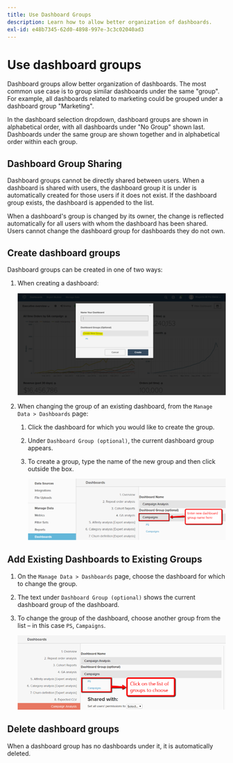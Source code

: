 ```yaml
---
title: Use Dashboard Groups
description: Learn how to allow better organization of dashboards.
exl-id: e48b7345-62d0-4898-997e-3c3c02040ad3
---
```

# Use dashboard groups

Dashboard groups allow better organization of dashboards. The most common use case is to group similar dashboards under the same "group". For example, all dashboards related to marketing could be grouped under a dashboard group "Marketing".

In the dashboard selection dropdown, dashboard groups are shown in alphabetical order, with all dashboards under "No Group" shown last. Dashboards under the same group are shown together and in alphabetical order within each group.

## Dashboard Group Sharing

Dashboard groups cannot be directly shared between users. When a dashboard is shared with users, the dashboard group it is under is automatically created for those users if it does not exist. If the dashboard group exists, the dashboard is appended to the list.

When a dashboard's group is changed by its owner, the change is reflected automatically for all users with whom the dashboard has been shared. Users cannot change the dashboard group for dashboards they do not own.

## Create dashboard groups

Dashboard groups can be created in one of two ways:

1. When creating a dashboard:

   ![create dashboard group](../../assets/create-dashboard-groups-new-dashboard.png)

1. When changing the group of an existing dashboard, from the `Manage Data > Dashboards` page:

   1. Click the dashboard for which you would like to create the group.

   1. Under `Dashboard Group (optional)`, the current dashboard group appears.

   1. To create a group, type the name of the new group and then click outside the box.

      ![create dashboard group](../../assets/create-dashboard-groups-existing-dashboard.png)

## Add Existing Dashboards to Existing Groups

1. On the `Manage Data > Dashboards` page, choose the dashboard for which to change the group.

1. The text under `Dashboard Group (optional)` shows the current dashboard group of the dashboard.

1. To change the group of the dashboard, choose another group from the list – in this case `PS`, `Campaigns`.

   ![change group dashboard](../../assets/add-existing-dashboard-existing-group.png)

## Delete dashboard groups

When a dashboard group has no dashboards under it, it is automatically deleted.
